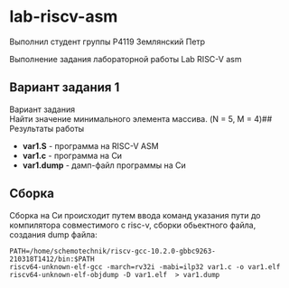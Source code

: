 # lab-riscv-asm
Выполнил студент группы Р4119 Землянский Петр

Выполнение задания лабораторной работы Lab RISC-V asm

## Вариант задания 1

Вариант задания  
Найти значение минимального элемента массива. (N = 5, M = 4)## Результаты работы

* **var1.S** - программа на RISC-V ASM
* **var1.c** - программа на Си
* **var1.dump** - дамп-файл программы на Си

## Сборка
Сборка на Си происходит путем ввода команд указания пути до компилятора совместимого с risc-v, сборки обьектного файла, создания dump файла:

```
PATH=/home/schemotechnik/riscv-gcc-10.2.0-gbbc9263-210318T1412/bin:$PATH 
riscv64-unknown-elf-gcc -march=rv32i -mabi=ilp32 var1.c -o var1.elf
riscv64-unknown-elf-objdump -D var1.elf  > var1.dump
```


